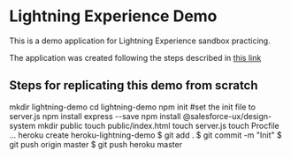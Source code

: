 # Lightning Experience Demo 
This is a demo application for Lightning Experience sandbox practicing.

The application was created following the steps described in [this link](https://www.lightningdesignsystem.com/getting-started/heroku)


## Steps for replicating this demo from scratch
mkdir lightning-demo
cd lightning-demo
npm init  #set the init file to server.js
npm install express --save
npm install @salesforce-ux/design-system
mkdir public
touch public/index.html
touch server.js
touch Procfile
...
heroku create heroku-lightning-demo
$ git add .
$ git commit -m "Init"
$ git push origin master
$ git push heroku master

